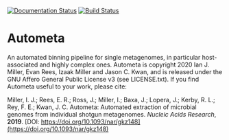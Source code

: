 [![Documentation Status](https://readthedocs.org/projects/autometa/badge/?version=latest)](https://autometa.readthedocs.io/en/latest/?badge=latest) [![Build Status](https://travis-ci.com/KwanLab/Autometa.svg?branch=master)](https://travis-ci.com/KwanLab/Autometa)

Autometa
=========

An automated binning pipeline for single metagenomes, in particular host-associated and highly complex ones. Autometa is copyright 2020 Ian J. Miller, Evan Rees, Izaak Miller and Jason C. Kwan, and is released under the GNU Affero General Public License v3 (see LICENSE.txt). If you find Autometa useful to your work, please cite:

Miller, I. J.; Rees, E. R.; Ross, J.; Miller, I.; Baxa, J.; Lopera, J.; Kerby, R. L.; Rey, F. E.; Kwan, J. C. Autometa: Automated extraction of microbial genomes from individual shotgun metagenomes. *Nucleic Acids Research*, **2019**. [DOI: https://doi.org/10.1093/nar/gkz148](https://doi.org/10.1093/nar/gkz148)
